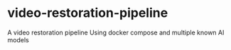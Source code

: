 # video-restoration-pipeline
 A video restoration pipeline Using docker compose and multiple known AI models

